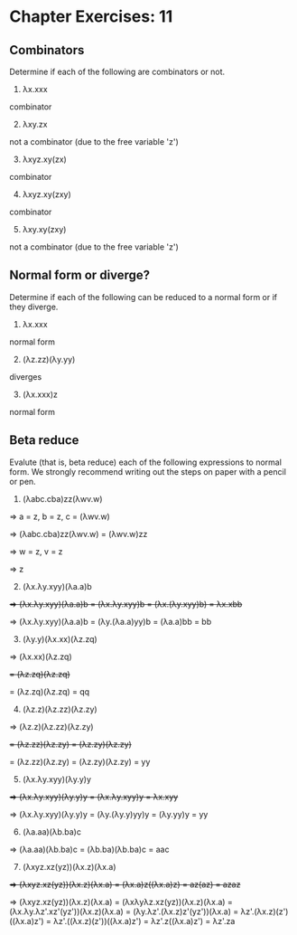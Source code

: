 # Chapter Exercises: 11

## Combinators

Determine if each of the following are combinators or not.

1. λx.xxx

combinator

2. λxy.zx

not a combinator (due to the free variable 'z')

3. λxyz.xy(zx)

combinator

4. λxyz.xy(zxy)

combinator

5. λxy.xy(zxy)

not a combinator (due to the free variable 'z')

## Normal form or diverge?

Determine if each of the following can be reduced to a normal form or if they diverge.

1. λx.xxx

normal form

2. (λz.zz)(λy.yy)

diverges

3. (λx.xxx)z

normal form

## Beta reduce

Evalute (that is, beta reduce) each of the following expressions to normal form. We strongly recommend writing out the steps on paper with a pencil or pen.

1. (λabc.cba)zz(λwv.w)

=> a = z, b = z, c = (λwv.w)

=> (λabc.cba)zz(λwv.w) = (λwv.w)zz

=> w = z, v = z

=> z

2. (λx.λy.xyy)(λa.a)b

~~=> (λx.λy.xyy)(λa.a)b = (λx.λy.xyy)b = (λx.(λy.xyy)b) = λx.xbb~~

=> (λx.λy.xyy)(λa.a)b = (λy.(λa.a)yy)b = (λa.a)bb = bb

3. (λy.y)(λx.xx)(λz.zq)

=> (λx.xx)(λz.zq)

~~= (λz.zq)(λz.zq)~~

= (λz.zq)(λz.zq) = qq

4. (λz.z)(λz.zz)(λz.zy)

=> (λz.z)(λz.zz)(λz.zy)

~~= (λz.zz)(λz.zy) = (λz.zy)(λz.zy)~~

= (λz.zz)(λz.zy) = (λz.zy)(λz.zy) = yy

5. (λx.λy.xyy)(λy.y)y

~~=> (λx.λy.xyy)(λy.y)y = (λx.λy.xyy)y = λx.xyy~~

=> (λx.λy.xyy)(λy.y)y = (λy.(λy.y)yy)y = (λy.yy)y = yy

6. (λa.aa)(λb.ba)c

=> (λa.aa)(λb.ba)c = (λb.ba)(λb.ba)c = aac

7. (λxyz.xz(yz))(λx.z)(λx.a)

~~=> (λxyz.xz(yz))(λx.z)(λx.a) = (λx.a)z((λx.a)z) = az(az) = azaz~~

=> (λxyz.xz(yz))(λx.z)(λx.a) = (λxλyλz.xz(yz))(λx.z)(λx.a) = (λx.λy.λz'.xz'(yz'))(λx.z)(λx.a) = (λy.λz'.(λx.z)z'(yz'))(λx.a) = λz'.(λx.z)(z')((λx.a)z') = λz'.((λx.z)(z'))((λx.a)z') = λz'.z((λx.a)z') = λz'.za

